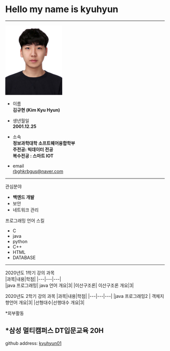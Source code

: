 # Hello my name is kyuhyun
---
<img src=증명사진.jpg height=220 width=180>

* 이름   
**김규현 (Kim Kyu Hyun)**   

* 생년월일   
**2001.12.25**    

* 소속   
**정보과학대학 소프트웨어융합학부    
주전공: 빅데이터 전공   
복수전공 : 스마트 IOT**     

* email    
rbghkrbgus@naver.com   

-------------

관심분야   
*  **백엔드 개발**
* 보안
* 네트워크 관리   

프로그래밍 언어 스킬
* C   
* java   
* python   
* C++      
* HTML
* DATABASE

---------------

2020년도 1학기 강의 과목   
|과목|내용|학점|
|---|---|---|   
|java 프로그래밍| java 언어 개요|3|
|이산구조론| 이산구조론 개요|3|

2020년도 2학기 강의 과목
|과목|내용|학점|
|---|---|---|
|java 프로그래밍2 | 객체지향언어 개요|3|
|선형대수|선행대수 개요|3|

*외부활동   

*삼성 멀티캠퍼스 DT입문교육 20H
---
github address: [kyuhyun01][github] 

[github]:http://github.com/kyuhyun01 





